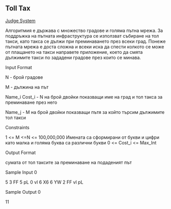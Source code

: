 ## Toll Tax

[Judge System](https://www.hackerrank.com/contests/sda-2019-2020-test-5/challenges/challenge-2298)

Алгоритмия е държава с множество градове и голяма пътна мрежа. За поддръжка на пътната инфраструктура се използват събиране на тол такси, като такса се дължи при преминаването през всеки град. Понеже пътната мрежа е доста сложна и всеки иска да спести колкото се може от плащането на такси направете приложение, което да смята дължимите такси по зададени градове през които се минава.

Input Format

N - брой градове

М - дължина на път

Name_i Cost_i - N на брой двойки показващи име на град и тол такса за преминаване през него

Name_j - M на брой двойки показващи пътя за който търсим дължимите тол такси

Constraints

1 <= M <=N <= 100,000,000 Имената са сформирани от букви и цифри като малка и голяма буква са различни букви 0 <= Cost_i <= Max_Int

Output Format

сумата от тол таксите за преминаване на подаденият път

Sample Input 0

5 3
FF 5 
pL 0 
vl 6 
X6 6 
YW 2 
FF vl pL 

Sample Output 0

11



